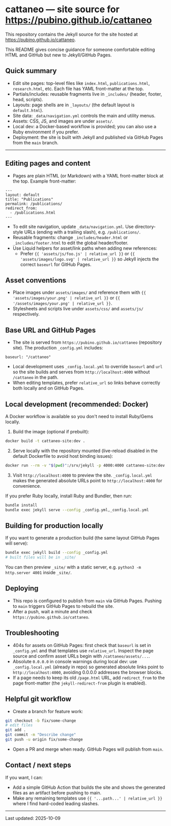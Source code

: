 # cattaneo — site source for https://pubino.github.io/cattaneo

This repository contains the Jekyll source for the site hosted at https://pubino.github.io/cattaneo.

This README gives concise guidance for someone comfortable editing HTML and GitHub but new to Jekyll/GitHub Pages.

## Quick summary
- Edit site pages: top-level files like `index.html`, `publications.html`, `research.html`, etc. Each file has YAML front-matter at the top.
- Partials/includes: reusable fragments live in `_includes/` (header, footer, head, scripts).
- Layouts: page shells are in `_layouts/` (the default layout is `default.html`).
- Site data: `_data/navigation.yml` controls the main and utility menus.
- Assets: CSS, JS, and images are under `assets/`.
- Local dev: a Docker-based workflow is provided; you can also use a Ruby environment if you prefer.
- Deployment: the site is built with Jekyll and published via GitHub Pages from the `main` branch.

---

## Editing pages and content
- Pages are plain HTML (or Markdown) with a YAML front-matter block at the top. Example front-matter:

```
---
layout: default
title: "Publications"
permalink: /publications/
redirect_from:
  - /publications.html
---
```

- To edit site navigation, update `_data/navigation.yml`. Use directory-style URLs (ending with a trailing slash), e.g. `/publications/`.
- Reusable fragments: change `_includes/header.html` or `_includes/footer.html` to edit the global header/footer.
- Use Liquid helpers for asset/link paths when adding new references:
  - Prefer `{{ 'assets/js/foo.js' | relative_url }}` or `{{ 'assets/images/logo.svg' | relative_url }}` so Jekyll injects the correct `baseurl` for GitHub Pages.

## Asset conventions
- Place images under `assets/images/` and reference them with `{{ 'assets/images/your.png' | relative_url }}` or `{{ '/assets/images/your.png' | relative_url }}`.
- Stylesheets and scripts live under `assets/css/` and `assets/js/` respectively.

## Base URL and GitHub Pages
- The site is served from `https://pubino.github.io/cattaneo` (repository site). The production `_config.yml` includes:

```
baseurl: "/cattaneo"
```

- Local development uses `_config.local.yml` to override `baseurl` and `url` so the site builds and serves from `http://localhost:4000` without `/cattaneo` in the path.
- When editing templates, prefer `relative_url` so links behave correctly both locally and on GitHub Pages.

## Local development (recommended: Docker)
A Docker workflow is available so you don't need to install Ruby/Gems locally.

1. Build the image (optional if prebuilt):

```bash
docker build -t cattaneo-site:dev .
```

2. Serve locally with the repository mounted (live-reload disabled in the default Dockerfile to avoid host binding issues):

```bash
docker run --rm -v "$(pwd)":/srv/jekyll -p 4000:4000 cattaneo-site:dev bundle exec jekyll serve --config _config.yml,_config.local.yml --host 0.0.0.0
```

3. Visit `http://localhost:4000` to preview the site. `_config.local.yml` makes the generated absolute URLs point to `http://localhost:4000` for convenience.

If you prefer Ruby locally, install Ruby and Bundler, then run:

```bash
bundle install
bundle exec jekyll serve --config _config.yml,_config.local.yml
```

## Building for production locally
If you want to generate a production build (the same layout GitHub Pages will serve):

```bash
bundle exec jekyll build --config _config.yml
# built files will be in _site/
```

You can then preview `_site/` with a static server, e.g. `python3 -m http.server 4001` inside `_site/`.

## Deploying
- This repo is configured to publish from `main` via GitHub Pages. Pushing to `main` triggers GitHub Pages to rebuild the site.
- After a push, wait a minute and check `https://pubino.github.io/cattaneo`.

## Troubleshooting
- 404s for assets on GitHub Pages: first check that `baseurl` is set in `_config.yml` and that templates use `relative_url`. Inspect the page source and confirm asset URLs begin with `/cattaneo/assets/...`.
- Absolute `0.0.0.0` in console warnings during local dev: use `_config.local.yml` (already in repo) so generated absolute links point to `http://localhost:4000`, avoiding 0.0.0.0 addresses the browser blocks.
- If a page needs to keep its old `/page.html` URL, add `redirect_from` to the page front-matter (the `jekyll-redirect-from` plugin is enabled).

## Helpful git workflow
- Create a branch for feature work:

```bash
git checkout -b fix/some-change
# edit files
git add .
git commit -m "Describe change"
git push -u origin fix/some-change
```

- Open a PR and merge when ready. GitHub Pages will publish from `main`.

## Contact / next steps
If you want, I can:
- Add a simple GitHub Action that builds the site and shows the generated files as an artifact before pushing to main.
- Make any remaining templates use `{{ '...path...' | relative_url }}` where I find hard-coded leading slashes.

---

Last updated: 2025-10-09
